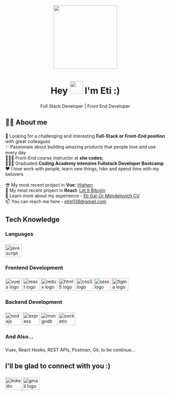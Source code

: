 <div align="center">
  <img height="200" src="https://img.freepik.com/free-vector/woman-working-multitask-activities_23-2148823002.jpg"  />
</div>

###

<h1 align="center">Hey <img height="40" src="https://raw.githubusercontent.com/MartinHeinz/MartinHeinz/master/wave.gif" />  I'm Eti :)</h1> 

###

<p align="center">Full Stack Developer | Front End  Developer</p>

###

<h2 align="left">🙋🏻 About me</h2>

###

<p align="left">🔭 Looking for a challenging and interesting <b>Full-Stack or Front-End position</b> with great colleagues<br>✨ Passionate about building amazing products that people love and use every day<br>👩🏻‍💻 Front-End course instructor at <b>she codes;</b> <br>👩🏻‍🎓 Graduated <b>Coding Academy intensive Fullstack Developer Bootcamp</b><br>❤️ I love work with people, learn new things, hike and spend time with my belovers<br><br>😎 My most recent project in <b>Vue</b>: <a href="https://higherr.onrender.com/#/">Higherr</a><br>🤩 My most recent project in <b>React</b>: <a href="https://etigame.github.io/Let-It-Bitcoin-New/#/">Let It Bitcoin</a><br>📄 Learn more about my experience - <a href="https://drive.google.com/file/d/1IRmnZK3__EPPcibVnebSRbj747np9zb4/view?usp=sharing">Eti Gal-Or Mendelovich CV</a><br>📫 You can reach me here - <a href="mailto:etim139@gmail.com">etim139@gmail.com</a></p>

###

<h2 align="left">Tech Knowledge</h2>

###

<h3 align="left">Languages</h3>

###

<div align="left">
  <img src="https://cdn.jsdelivr.net/gh/devicons/devicon/icons/javascript/javascript-original.svg" height="40" width="52" alt="javascript logo"  />
</div>

###

<h3 align="left">Frontend Development</h3>

###

<div align="left">
  <img src="https://cdn.jsdelivr.net/gh/devicons/devicon/icons/vuejs/vuejs-original.svg" height="40" width="52" alt="vuejs logo"  />
  <img src="https://cdn.jsdelivr.net/gh/devicons/devicon/icons/react/react-original.svg" height="40" width="52" alt="react logo"  />
  <img src="https://cdn.jsdelivr.net/gh/devicons/devicon/icons/redux/redux-original.svg" height="40" width="52" alt="redux logo"  />
  <img src="https://cdn.jsdelivr.net/gh/devicons/devicon/icons/html5/html5-original.svg" height="40" width="52" alt="html5 logo"  />
  <img src="https://cdn.jsdelivr.net/gh/devicons/devicon/icons/css3/css3-original.svg" height="40" width="52" alt="css3 logo"  />
  <img src="https://cdn.jsdelivr.net/gh/devicons/devicon/icons/sass/sass-original.svg" height="40" width="52" alt="sass logo"  />
  <img src="https://cdn.jsdelivr.net/gh/devicons/devicon/icons/figma/figma-original.svg" height="40" width="52" alt="figma logo"  />
</div>

###

<h3 align="left">Backend Development</h3>

###

<div align="left">
  <img src="https://cdn.jsdelivr.net/gh/devicons/devicon/icons/nodejs/nodejs-original.svg" height="40" width="52" alt="nodejs logo"  />
  <img src="https://cdn.jsdelivr.net/gh/devicons/devicon/icons/express/express-original.svg" height="40" width="52" alt="express logo"  />
  <img src="https://cdn.jsdelivr.net/gh/devicons/devicon/icons/mongodb/mongodb-original.svg" height="40" width="52" alt="mongodb logo"  />
  <img src="https://cdn.jsdelivr.net/gh/devicons/devicon/icons/socketio/socketio-original.svg" height="40" width="52" alt="socketio logo"  />
</div>

###

<h3 align="left">And Also...</h3>

###

<p align="left">Vuex, React Hooks, REST APIs, Postman, Git, to be continue...</p>

###

<h2 align="left">I'll be glad to connect with you :)</h2>

###

<div align="left">
  <a href="https://www.linkedin.com/in/eti-gal-or-mendelovich" target="_blank">
    <img src="https://raw.githubusercontent.com/maurodesouza/profile-readme-generator/master/src/assets/icons/social/linkedin/default.svg" width="52" height="40" alt="linkedin logo"  />
  </a>
  <a href="mailto:etim139@gmail.com" target="_blank">
    <img src="https://raw.githubusercontent.com/maurodesouza/profile-readme-generator/master/src/assets/icons/social/gmail/default.svg" width="52" height="40" alt="gmail logo"  />
  </a>
</div>

###
